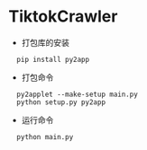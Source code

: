 # TiktokCrawler

* 打包库的安装
```shell
  pip install py2app
```
* 打包命令
```shell
  py2applet --make-setup main.py
  python setup.py py2app 
```

* 运行命令
```shell
  python main.py
```